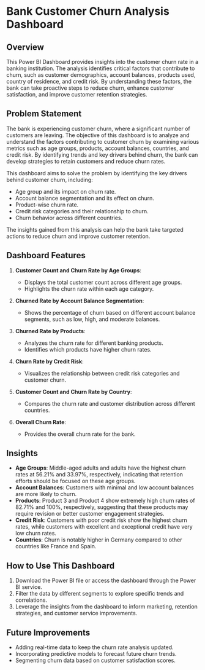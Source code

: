 # Bank Customer Churn Analysis Dashboard

## Overview
This Power BI Dashboard provides insights into the customer churn rate in a banking institution. The analysis identifies critical factors that contribute to churn, such as customer demographics, account balances, products used, country of residence, and credit risk. By understanding these factors, the bank can take proactive steps to reduce churn, enhance customer satisfaction, and improve customer retention strategies.

## Problem Statement
The bank is experiencing customer churn, where a significant number of customers are leaving. The objective of this dashboard is to analyze and understand the factors contributing to customer churn by examining various metrics such as age groups, products, account balances, countries, and credit risk. By identifying trends and key drivers behind churn, the bank can develop strategies to retain customers and reduce churn rates.


 This dashboard aims to solve the problem by identifying the key drivers behind customer churn, including:

- Age group and its impact on churn rate.
- Account balance segmentation and its effect on churn.
- Product-wise churn rate.
- Credit risk categories and their relationship to churn.
- Churn behavior across different countries.

The insights gained from this analysis can help the bank take targeted actions to reduce churn and improve customer retention.

## Dashboard Features
1. **Customer Count and Churn Rate by Age Groups**: 
   - Displays the total customer count across different age groups.
   - Highlights the churn rate within each age category.

2. **Churned Rate by Account Balance Segmentation**: 
   - Shows the percentage of churn based on different account balance segments, such as low, high, and moderate balances.

3. **Churned Rate by Products**: 
   - Analyzes the churn rate for different banking products.
   - Identifies which products have higher churn rates.

4. **Churn Rate by Credit Risk**: 
   - Visualizes the relationship between credit risk categories and customer churn.

5. **Customer Count and Churn Rate by Country**: 
   - Compares the churn rate and customer distribution across different countries.

6. **Overall Churn Rate**: 
   - Provides the overall churn rate for the bank.

## Insights
- **Age Groups**: Middle-aged adults and adults have the highest churn rates at 56.21% and 33.97%, respectively, indicating that retention efforts should be focused on these age groups.
- **Account Balances**: Customers with minimal and low account balances are more likely to churn.
- **Products**: Product 3 and Product 4 show extremely high churn rates of 82.71% and 100%, respectively, suggesting that these products may require revision or better customer engagement strategies.
- **Credit Risk**: Customers with poor credit risk show the highest churn rates, while customers with excellent and exceptional credit have very low churn rates.
- **Countries**: Churn is notably higher in Germany compared to other countries like France and Spain.

## How to Use This Dashboard
1. Download the Power BI file or access the dashboard through the Power BI service.
2. Filter the data by different segments to explore specific trends and correlations.
3. Leverage the insights from the dashboard to inform marketing, retention strategies, and customer service improvements.

## Future Improvements
- Adding real-time data to keep the churn rate analysis updated.
- Incorporating predictive models to forecast future churn trends.
- Segmenting churn data based on customer satisfaction scores.

